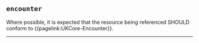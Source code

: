## `encounter`

Where possible, it is expected that the resource being referenced SHOULD conform to {{pagelink:UKCore-Encounter}}.

---
